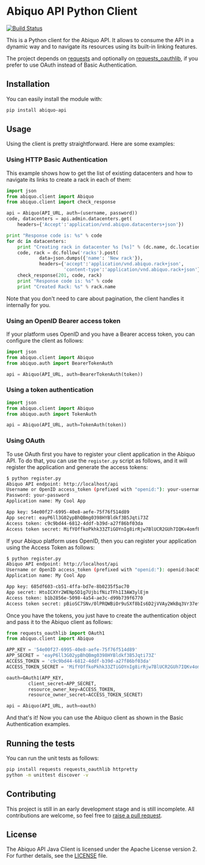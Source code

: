 # Abiquo API Python Client

[![Build Status](https://travis-ci.org/abiquo/api-python-client.svg?branch=master)](https://travis-ci.org/abiquo/api-python-client)

This is a Python client for the Abiquo API. It allows to consume the API
in a dynamic way and to navigate its resources using its built-in linking
features.

The project depends on [requests](http://docs.python-requests.org/en/latest/)
and optionally on [requests_oauthlib](https://requests-oauthlib.readthedocs.org/en/latest/),
if you prefer to use OAuth instead of Basic Authentication.

## Installation

You can easily install the module with:

```bash
pip install abiquo-api
```

## Usage

Using the client is pretty straightforward. Here are some examples:

### Using HTTP Basic Authentication

This example shows how to get the list of existing datacenters and how to
navigate its links to create a rack in each of them:

```python
import json
from abiquo.client import Abiquo
from abiquo.client import check_response

api = Abiquo(API_URL, auth=(username, password))
code, datacenters = api.admin.datacenters.get(
    headers={'Accept':'application/vnd.abiquo.datacenters+json'})

print "Response code is: %s" % code
for dc in datacenters:
    print "Creating rack in datacenter %s [%s]" % (dc.name, dc.location)
    code, rack = dc.follow('racks').post(
            data=json.dumps({'name': 'New rack'}),
            headers={'accept':'application/vnd.abiquo.rack+json',
                     'content-type':'application/vnd.abiquo.rack+json'})
    check_response(201, code, rack)
    print "Response code is: %s" % code
    print "Created Rack: %s" % rack.name
```

Note that you don't need to care about pagination, the client handles it internally for you.

### Using an OpenID Bearer access token

If your platform uses OpenID and you have a Bearer access token, you can configure the client
as follows:

```python
import json
from abiquo.client import Abiquo
from abiquo.auth import BearerTokenAuth 

api = Abiquo(API_URL, auth=BearerTokenAuth(token))
```

### Using a token authentication

```python
import json
from abiquo.client import Abiquo
from abiquo.auth import TokenAuth 

api = Abiquo(API_URL, auth=TokenAuth(token))
```

### Using OAuth

To use OAuth first you have to register your client application in the Abiquo API. To do that, you can
use the `register.py` script as follows, and it will register the application and generate the access
tokens:

```bash
$ python register.py 
Abiquo API endpoint: http://localhost/api
Username or OpenID access_token (prefixed with "openid:"): your-username
Password: your-password
Application name: My Cool App

App key: 54e00f27-6995-40e8-aefe-75f76f514d89
App secret: eayP6ll3G02ypBhQBmg0398HYBldkf3B5Jqti73Z
Access token: c9c9bd44-6812-4ddf-b39d-a27f86bf03da
Access token secret: MifYOffkoPkhk33ZTiGOYnIg8irRjw7BlUCR2GUh7IQKv4omfENlMi/tr+gUdt5L8eRCSYKFQVhI4Npga6mXIVl1tCMHqTldYfqUJZdHr0c=
```

If your Abiquo platform uses OpenID, then you can register your application using the Access Token as follows:

```bash
$ python register.py 
Abiquo API endpoint: http://localhost/api       
Username or OpenID access_token (prefixed with "openid:"): openid:bac4564c-4522-450e-985b-5f880f02a3dd
Application name: My Cool App

App key: 685df603-cb51-4ffa-bd7e-8b0235f5ac70
App secret: HtoICXYr2WENp5D1g7UjbifNizTFh1I3AW3ylEjm
Access token: b1b2856e-5098-4a54-ae3c-d99b739f6770
Access token secret: pBioSC7SNv/0lPRQWBiOr9uSXf8bIs6D2jVVAy2WkBq3Vr37efMKv3mTugk9+TlTAtrWPsPoPdHDGjEtbb5PBHKb2JKWUC9y+OZ44I4v9kk=
```

Once you have the tokens, you just have to create the authentication object and pass it to the
Abiquo client as follows:

```python
from requests_oauthlib import OAuth1
from abiquo.client import Abiquo

APP_KEY = '54e00f27-6995-40e8-aefe-75f76f514d89'
APP_SECRET = 'eayP6ll3G02ypBhQBmg0398HYBldkf3B5Jqti73Z'
ACCESS_TOKEN = 'c9c9bd44-6812-4ddf-b39d-a27f86bf03da'
ACCESS_TOKEN_SECRET = 'MifYOffkoPkhk33ZTiGOYnIg8irRjw7BlUCR2GUh7IQKv4omfENlMi/tr+gUdt5L8eRCSYKFQVhI4Npga6mXIVl1tCMHqTldYfqUJZdHr0c='

oauth=OAuth1(APP_KEY,
        client_secret=APP_SECRET,
        resource_owner_key=ACCESS_TOKEN,
        resource_owner_secret=ACCESS_TOKEN_SECRET)

api = Abiquo(API_URL, auth=oauth)
```

And that's it! Now you can use the Abiquo client as shown in the Basic Authentication examples.

## Running the tests

You can run the unit tests as follows:

```bash
pip install requests requests_oauthlib httpretty
python -m unittest discover -v
```

## Contributing

This project is still in an early development stage and is still incomplete. All
contributions are welcome, so feel free to [raise a pull request](https://help.github.com/articles/using-pull-requests/).

## License

The Abiquo API Java Client is licensed under the Apache License version 2. For
further details, see the [LICENSE](LICENSE) file.
